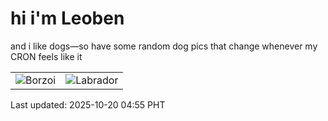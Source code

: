 # hi i'm Leoben

and i like dogs—so have some random dog pics that change whenever my CRON feels like it

|  |  |
|--------|----------|
| ![Borzoi](https://random-dog-vercel.vercel.app/api/random-borzoi?v=1760907315) | ![Labrador](https://random-dog-vercel.vercel.app/api/random-labrador?v=1760907315) |

Last updated: 2025-10-20 04:55 PHT
